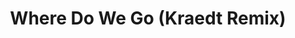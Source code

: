 ---
layout: song
redirect_from: /Home/Song/16
id: 16
title: Where Do We Go (Kraedt Remix)
artist: Ben Hennessy ft. 3PM
genre: Progressive House
image:
buy-able: false
downloadable: true
yt-id: JtU0T77RNVo
itunes:
beatport:
gplay:
amazon:
license: 2
---